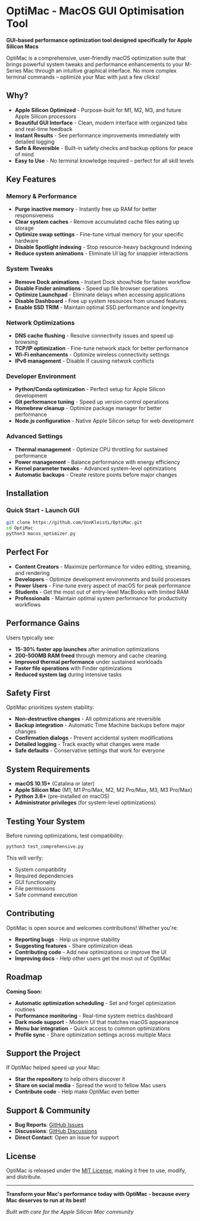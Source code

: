 # OptiMac - MacOS GUI Optimisation Tool

**GUI-based performance optimization tool designed specifically for Apple Silicon Macs**

OptiMac is a comprehensive, user-friendly macOS optimization suite that brings powerful system tweaks and performance enhancements to your M-Series Mac through an intuitive graphical interface. No more complex terminal commands – optimize your Mac with just a few clicks!

## Why?

- **Apple Silicon Optimized** - Purpose-built for M1, M2, M3, and future Apple Silicon processors
- **Beautiful GUI Interface** - Clean, modern interface with organized tabs and real-time feedback
- **Instant Results** - See performance improvements immediately with detailed logging
- **Safe & Reversible** - Built-in safety checks and backup options for peace of mind
- **Easy to Use** - No terminal knowledge required – perfect for all skill levels

## Key Features

### Memory & Performance
- **Purge inactive memory** - Instantly free up RAM for better responsiveness
- **Clear system caches** - Remove accumulated cache files eating up storage
- **Optimize swap settings** - Fine-tune virtual memory for your specific hardware
- **Disable Spotlight indexing** - Stop resource-heavy background indexing
- **Reduce system animations** - Eliminate UI lag for snappier interactions

### System Tweaks
- **Remove Dock animations** - Instant Dock show/hide for faster workflow
- **Disable Finder animations** - Speed up file browser operations
- **Optimize Launchpad** - Eliminate delays when accessing applications
- **Disable Dashboard** - Free up system resources from unused features
- **Enable SSD TRIM** - Maintain optimal SSD performance and longevity

### Network Optimizations
- **DNS cache flushing** - Resolve connectivity issues and speed up browsing
- **TCP/IP optimization** - Fine-tune network stack for better performance
- **Wi-Fi enhancements** - Optimize wireless connectivity settings
- **IPv6 management** - Disable if causing network conflicts

### Developer Environment
- **Python/Conda optimization** - Perfect setup for Apple Silicon development
- **Git performance tuning** - Speed up version control operations
- **Homebrew cleanup** - Optimize package manager for better performance
- **Node.js configuration** - Native Apple Silicon setup for web development

### Advanced Settings
- **Thermal management** - Optimize CPU throttling for sustained performance
- **Power management** - Balance performance with energy efficiency
- **Kernel parameter tweaks** - Advanced system-level optimizations
- **Automatic backups** - Create restore points before major changes

## Installation

### Quick Start - Launch GUI
```bash
git clone https://github.com/VonKleistL/OptiMac.git
cd OptiMac
python3 macos_optimizer.py
```

## Perfect For

- **Content Creators** - Maximize performance for video editing, streaming, and rendering
- **Developers** - Optimize development environments and build processes  
- **Power Users** - Fine-tune every aspect of macOS for peak performance
- **Students** - Get the most out of entry-level MacBooks with limited RAM
- **Professionals** - Maintain optimal system performance for productivity workflows

## Performance Gains

Users typically see:
- **15-30% faster app launches** after animation optimizations
- **200-500MB RAM freed** through memory and cache cleaning
- **Improved thermal performance** under sustained workloads
- **Faster file operations** with Finder optimizations
- **Reduced system lag** during intensive tasks

## Safety First

OptiMac prioritizes system stability:
- **Non-destructive changes** - All optimizations are reversible
- **Backup integration** - Automatic Time Machine backups before major changes  
- **Confirmation dialogs** - Prevent accidental system modifications
- **Detailed logging** - Track exactly what changes were made
- **Safe defaults** - Conservative settings that work for everyone

## System Requirements

- **macOS 10.15+** (Catalina or later)
- **Apple Silicon Mac** (M1, M1 Pro/Max, M2, M2 Pro/Max, M3, M3 Pro/Max)
- **Python 3.6+** (pre-installed on macOS)
- **Administrator privileges** (for system-level optimizations)

## Testing Your System

Before running optimizations, test compatibility:
```bash
python3 test_comprehensive.py
```

This will verify:
- System compatibility
- Required dependencies  
- GUI functionality
- File permissions
- Safe command execution

## Contributing

OptiMac is open source and welcomes contributions! Whether you're:
- **Reporting bugs** - Help us improve stability
- **Suggesting features** - Share optimization ideas
- **Contributing code** - Add new optimizations or improve the UI
- **Improving docs** - Help other users get the most out of OptiMac

## Roadmap

**Coming Soon:**
- **Automatic optimization scheduling** - Set and forget optimization routines
- **Performance monitoring** - Real-time system metrics dashboard  
- **Dark mode support** - Modern UI that matches macOS appearance
- **Menu bar integration** - Quick access to common optimizations
- **Profile sync** - Share optimization settings across multiple Macs

## Support the Project

If OptiMac helped speed up your Mac:
- **Star the repository** to help others discover it
- **Share on social media** - Spread the word to fellow Mac users  
- **Contribute code** - Help make OptiMac even better

## Support & Community

- **Bug Reports**: [GitHub Issues](https://github.com/VonKleistL/OptiMac/issues)
- **Discussions**: [GitHub Discussions](https://github.com/VonKleistL/OptiMac/discussions)
- **Direct Contact**: Open an issue for support

## License

OptiMac is released under the [MIT License](LICENSE), making it free to use, modify, and distribute.

---

**Transform your Mac's performance today with OptiMac - because every Mac deserves to run at its best!**

*Built with care for the Apple Silicon Mac community*
